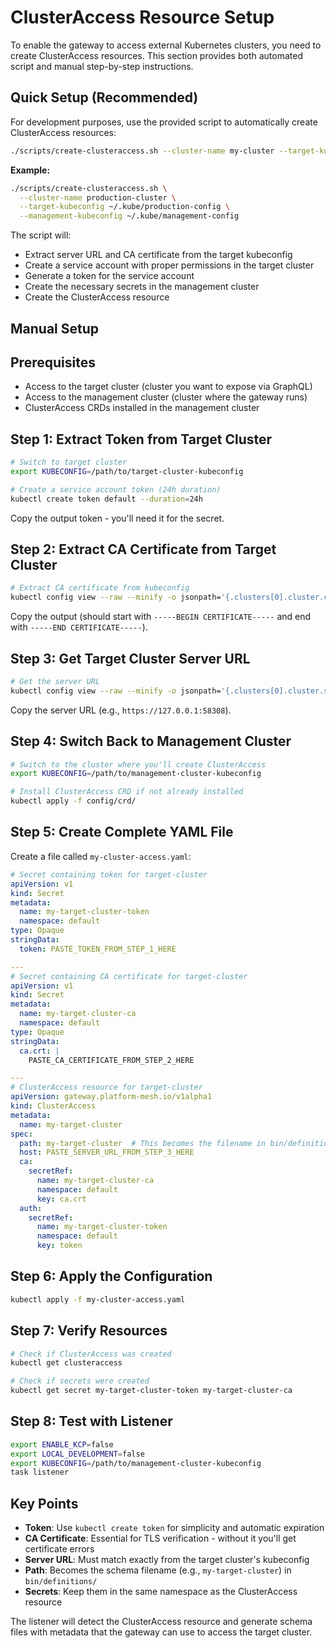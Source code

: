 # ClusterAccess Resource Setup

To enable the gateway to access external Kubernetes clusters, you need to create ClusterAccess resources. This section provides both automated script and manual step-by-step instructions.

## Quick Setup (Recommended)

For development purposes, use the provided script to automatically create ClusterAccess resources:

```bash
./scripts/create-clusteraccess.sh --cluster-name my-cluster --target-kubeconfig /path/to/target-cluster-config
```

**Example:**
```bash
./scripts/create-clusteraccess.sh \
  --cluster-name production-cluster \
  --target-kubeconfig ~/.kube/production-config \
  --management-kubeconfig ~/.kube/management-config
```

The script will:
- Extract server URL and CA certificate from the target kubeconfig
- Create a service account with proper permissions in the target cluster
- Generate a token for the service account
- Create the necessary secrets in the management cluster
- Create the ClusterAccess resource

## Manual Setup

## Prerequisites

- Access to the target cluster (cluster you want to expose via GraphQL)
- Access to the management cluster (cluster where the gateway runs)
- ClusterAccess CRDs installed in the management cluster

## Step 1: Extract Token from Target Cluster

```bash
# Switch to target cluster
export KUBECONFIG=/path/to/target-cluster-kubeconfig

# Create a service account token (24h duration)
kubectl create token default --duration=24h
```

Copy the output token - you'll need it for the secret.

## Step 2: Extract CA Certificate from Target Cluster

```bash
# Extract CA certificate from kubeconfig
kubectl config view --raw --minify -o jsonpath='{.clusters[0].cluster.certificate-authority-data}' | base64 -d
```

Copy the output (should start with `-----BEGIN CERTIFICATE-----` and end with `-----END CERTIFICATE-----`).

## Step 3: Get Target Cluster Server URL

```bash
# Get the server URL
kubectl config view --raw --minify -o jsonpath='{.clusters[0].cluster.server}'
```

Copy the server URL (e.g., `https://127.0.0.1:58308`).

## Step 4: Switch Back to Management Cluster

```bash
# Switch to the cluster where you'll create ClusterAccess
export KUBECONFIG=/path/to/management-cluster-kubeconfig

# Install ClusterAccess CRD if not already installed
kubectl apply -f config/crd/
```

## Step 5: Create Complete YAML File

Create a file called `my-cluster-access.yaml`:

```yaml
# Secret containing token for target-cluster
apiVersion: v1
kind: Secret
metadata:
  name: my-target-cluster-token
  namespace: default
type: Opaque
stringData:
  token: PASTE_TOKEN_FROM_STEP_1_HERE

---
# Secret containing CA certificate for target-cluster
apiVersion: v1
kind: Secret
metadata:
  name: my-target-cluster-ca
  namespace: default
type: Opaque
stringData:
  ca.crt: |
    PASTE_CA_CERTIFICATE_FROM_STEP_2_HERE

---
# ClusterAccess resource for target-cluster
apiVersion: gateway.platform-mesh.io/v1alpha1
kind: ClusterAccess
metadata:
  name: my-target-cluster
spec:
  path: my-target-cluster  # This becomes the filename in bin/definitions/
  host: PASTE_SERVER_URL_FROM_STEP_3_HERE
  ca:
    secretRef:
      name: my-target-cluster-ca
      namespace: default
      key: ca.crt
  auth:
    secretRef:
      name: my-target-cluster-token
      namespace: default
      key: token
```

## Step 6: Apply the Configuration

```bash
kubectl apply -f my-cluster-access.yaml
```

## Step 7: Verify Resources

```bash
# Check if ClusterAccess was created
kubectl get clusteraccess

# Check if secrets were created
kubectl get secret my-target-cluster-token my-target-cluster-ca
```

## Step 8: Test with Listener

```bash
export ENABLE_KCP=false
export LOCAL_DEVELOPMENT=false
export KUBECONFIG=/path/to/management-cluster-kubeconfig
task listener
```

## Key Points

- **Token**: Use `kubectl create token` for simplicity and automatic expiration
- **CA Certificate**: Essential for TLS verification - without it you'll get certificate errors
- **Server URL**: Must match exactly from the target cluster's kubeconfig
- **Path**: Becomes the schema filename (e.g., `my-target-cluster`) in `bin/definitions/`
- **Secrets**: Keep them in the same namespace as the ClusterAccess resource

The listener will detect the ClusterAccess resource and generate schema files with metadata that the gateway can use to access the target cluster. 